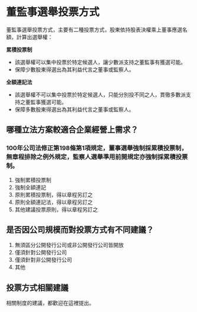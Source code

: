 # 董監事選舉投票方式

董監事選舉投票方式，主要有二種投票方式，股東依持股表決權乘上董事應選名額，計算出選舉權：

**累積投票制**

+ 該選舉權可以集中投票於特定候選人，讓少數派支持之董監事有獲選可能。
+ 保障少數股東得選出為其利益代言之董事或監察人。

**全額連記法**

+ 該選舉權不可以集中投票於特定候選人，只能分別投不同之人，貫徹多數派支持之董監事獲選可能。
+ 保障多數股東得選出為其利益代言之董事或監察人。

## 哪種立法方案較適合企業經營上需求？

### 100年公司法修正第198條第1項規定，董事選舉強制採累積投票制，無章程排除之例外規定，監察人選舉準用前開規定亦強制採累積投票制。

 1. 強制累積投票制
 2. 強制全額連記
 3. 原則累積投票制，得以章程另訂之
 4. 原則全額連記法，得以章程另訂之
 5. 其他建議投票原則，得以章程另訂之

## 是否因公司規模而對投票方式有不同建議？

1. 無須區分公開發行公司或非公開發行公司皆開放
2. 僅須針對公開發行公司
3. 僅須針對非公開發行公司
4. 其他

## 投票方式相關建議

相關制度的建議，都歡迎在這裡提出。

